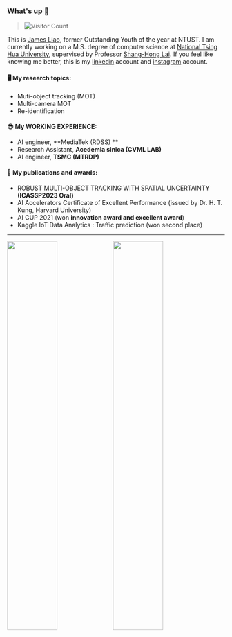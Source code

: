 ### What's up 👋 
> ![Visitor Count](https://komarev.com/ghpvc/?username=JamesLiao714&color=green&label=Profile+Viewers) 

This is [James Liao](https://jamesliao714.github.io/), former Outstanding Youth of the year at NTUST. I am currently working on a M.S. degree of computer science at [National Tsing Hua University](https://www.nthu.edu.tw/), supervised by Professor [Shang-Hong Lai](http://www.cs.nthu.edu.tw/~lai/). If you feel like knowing me better, this is my [linkedin](https://www.linkedin.com/in/jamesliao714/) account and [instagram](https://www.instagram.com/jjj_liao/?fbclid=IwAR3mk59apPBZOoriyTDC8h06QHH0U62PdJ2h_kgLl_kOd31E4oLelVrvt8w) account.

#### 🖥 My research topics:
- Muti-object tracking (MOT)
- Multi-camera MOT
- Re-identification

#### 😎 My WORKING EXPERIENCE:
-  AI engineer, **MediaTek (RDSS) **
-  Research Assistant, **Acedemia sinica (CVML LAB)**
-  AI engineer, **TSMC (MTRDP)** 
 
#### 🤙 My publications and awards:
- ROBUST MULTI-OBJECT TRACKING WITH SPATIAL UNCERTAINTY	**(ICASSP2023 Oral)**
- AI Accelerators Certificate of Excellent Performance (issued by Dr. H. T. Kung, Harvard University)
- AI CUP 2021 (won **innovation award and excellent award**)
- Kaggle IoT Data Analytics : Traffic prediction (won second place)
 
---

<img  src="https://github-readme-stats.vercel.app/api?username=JamesLiao714&count_private=true&hide_border=true&include_all_commits=true&show_icons=true&card_width=300" width="48%" align="left" >
<img  src="https://github-readme-stats.vercel.app/api/top-langs/?username=JamesLiao714&layout=compact&langs_count=6&hide_title=true&hide_border=true" width="48%" >




